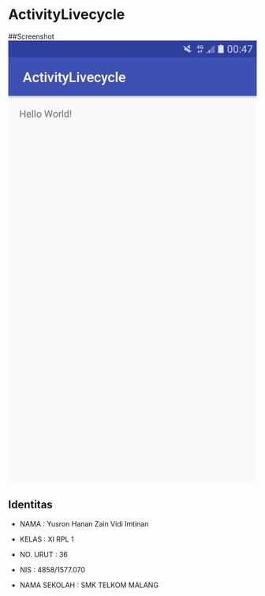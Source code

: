 # ActivityLivecycle


##Screenshot
![SCREENSHOT 1](https://github.com/yusronhanan/ActivityLivecycle/blob/master/5.jpeg)


## Identitas

- NAMA : Yusron Hanan Zain Vidi Imtinan

- KELAS : XI RPL 1

- NO. URUT : 36

- NIS : 4858/1577.070

- NAMA SEKOLAH : SMK TELKOM MALANG
